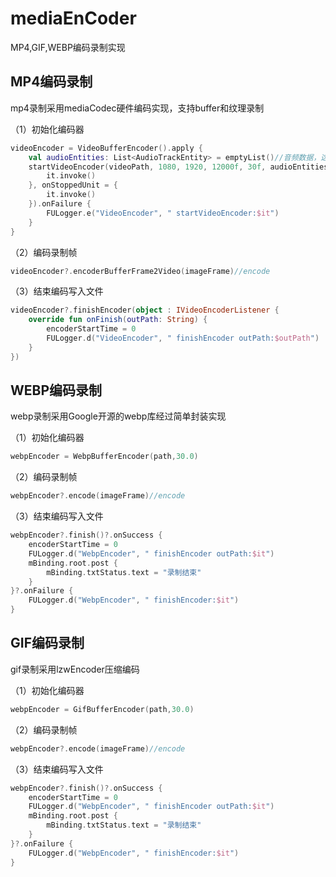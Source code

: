 # mediaEnCoder
MP4,GIF,WEBP编码录制实现

## MP4编码录制

mp4录制采用mediaCodec硬件编码实现，支持buffer和纹理录制

（1）初始化编码器

```kotlin
videoEncoder = VideoBufferEncoder().apply {
    val audioEntities: List<AudioTrackEntity> = emptyList()//音频数据，这里可以传入wav音频，可以实现向视频文件中插入对应时间段的音频。注意：这里的音频只支持采样率是44100，2声道，16Bit位深格式
    startVideoEncoder(videoPath, 1080, 1920, 12000f, 30f, audioEntities, onPreparedUnit = {
        it.invoke()
    }, onStoppedUnit = {
        it.invoke()
    }).onFailure {
        FULogger.e("VideoEncoder", " startVideoEncoder:$it")
    }
}
```

（2）编码录制帧

```kotlin
videoEncoder?.encoderBufferFrame2Video(imageFrame)//encode
```

（3）结束编码写入文件

```kotlin
videoEncoder?.finishEncoder(object : IVideoEncoderListener {
    override fun onFinish(outPath: String) {
        encoderStartTime = 0
        FULogger.d("VideoEncoder", " finishEncoder outPath:$outPath")
    }
})
```

## WEBP编码录制

webp录制采用Google开源的webp库经过简单封装实现

（1）初始化编码器

```kotlin
webpEncoder = WebpBufferEncoder(path,30.0)
```

（2）编码录制帧

```kotlin
webpEncoder?.encode(imageFrame)//encode
```

（3）结束编码写入文件

```kotlin
webpEncoder?.finish()?.onSuccess {
    encoderStartTime = 0
    FULogger.d("WebpEncoder", " finishEncoder outPath:$it")
    mBinding.root.post {
        mBinding.txtStatus.text = "录制结束"
    }
}?.onFailure {
    FULogger.d("WebpEncoder", " finishEncoder:$it")
}
```

## GIF编码录制

gif录制采用lzwEncoder压缩编码

（1）初始化编码器

```kotlin
webpEncoder = GifBufferEncoder(path,30.0)
```

（2）编码录制帧

```kotlin
webpEncoder?.encode(imageFrame)//encode
```

（3）结束编码写入文件

```kotlin
webpEncoder?.finish()?.onSuccess {
    encoderStartTime = 0
    FULogger.d("WebpEncoder", " finishEncoder outPath:$it")
    mBinding.root.post {
        mBinding.txtStatus.text = "录制结束"
    }
}?.onFailure {
    FULogger.d("WebpEncoder", " finishEncoder:$it")
}
```

